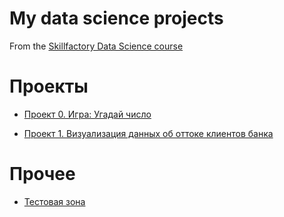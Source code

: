 # My data science projects
From the [Skillfactory Data Science course](https://skillfactory.ru/data-scientist)

# Проекты

* [Проект 0. Игра: Угадай число](https://github.com/costaM705/sf_data_science/tree/main/project_0)

* [Проект 1. Визуализация данных об оттоке клиентов банка](https://github.com/costaM705/sf_data_science/tree/main/project_1)

# Прочее

* [Тестовая зона](https://github.com/costaM705/sf_data_science/tree/main/test)